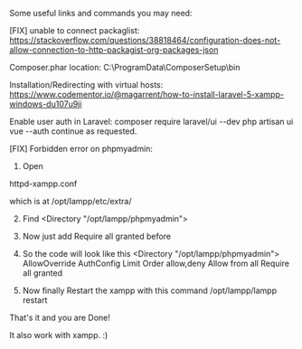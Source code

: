 Some useful links and commands you may need:

[FIX] unable to connect packaglist: https://stackoverflow.com/questions/38818464/configuration-does-not-allow-connection-to-http-packagist-org-packages-json   

Composer.phar location: C:\ProgramData\ComposerSetup\bin

Installation/Redirecting with virtual hosts: https://www.codementor.io/@magarrent/how-to-install-laravel-5-xampp-windows-du107u9ji

Enable user auth in Laravel: composer require laravel/ui --dev
	                           php artisan ui vue --auth
	                           continue as requested.
				   
[FIX] Forbidden error on phpmyadmin: 
1) Open

httpd-xampp.conf

which is at /opt/lampp/etc/extra/

2) Find <Directory "/opt/lampp/phpmyadmin">

3) Now just add Require all granted before

4) So the code will look like this
<Directory "/opt/lampp/phpmyadmin">
    AllowOverride AuthConfig Limit
    Order allow,deny
    Allow from all
    Require all granted
</Directory>

5) Now finally Restart the xampp with this command /opt/lampp/lampp restart

That's it and you are Done!

It also work with xampp. :)
				   

